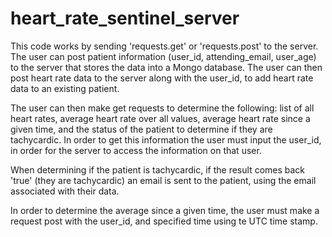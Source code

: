 # heart_rate_sentinel_server

This code works by sending 'requests.get' or 'requests.post' to 
the server. The user can post patient information (user_id, 
attending_email, user_age) to the server that stores the data 
into a Mongo database. The user can then post heart rate data
to the server along with the user_id, to add heart rate data 
to an existing patient.  

The user can then make get requests to determine the following:
list of all heart rates, average heart rate over all values, 
average heart rate since a given time, and the status of the 
patient to determine if they are tachycardic. In order to get 
this information the user must input the user_id, in order for 
the server to access the information on that user. 

When determining if the patient is tachycardic, if the result
comes back 'true' (they are tachycardic) an email is sent to 
the patient, using the email associated with their data. 

In order to determine the average since a given time, the user
must make a request post with the user_id, and specified time 
using te UTC time stamp. 

